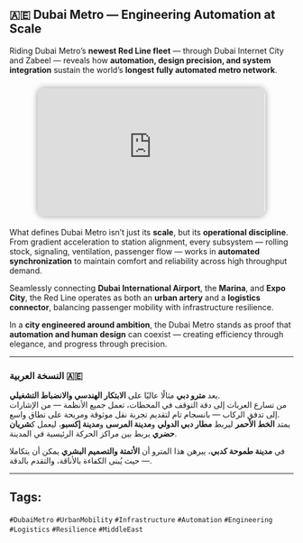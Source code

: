 ## 🇦🇪 Dubai Metro — Engineering Automation at Scale  

Riding Dubai Metro’s **newest Red Line fleet** — through Dubai Internet City and Zabeel — reveals how **automation, design precision, and system integration** sustain the world’s **longest fully automated metro network**.  

<div style="display:flex;justify-content:center;gap:10px;margin-bottom:20px;">
  <iframe
    src="https://www.youtube.com/embed/iarM6tO4IKk"
    style="width:80%;aspect-ratio:16/9;border-radius:12px;box-shadow:0 0 12px rgba(0,0,0,0.4);overflow:hidden;margin-top:10px;"
    frameborder="0"
    allowfullscreen>
  </iframe>
</div>

What defines Dubai Metro isn’t just its **scale**, but its **operational discipline**. From gradient acceleration to station alignment, every subsystem — rolling stock, signaling, ventilation, passenger flow — works in **automated synchronization** to maintain comfort and reliability across high throughput demand.  

Seamlessly connecting **Dubai International Airport**, the **Marina**, and **Expo City**, the Red Line operates as both an **urban artery** and a **logistics connector**, balancing passenger mobility with infrastructure resilience.  

In a **city engineered around ambition**, the Dubai Metro stands as proof that **automation and human design** can coexist — creating efficiency through elegance, and progress through precision.  

---

### النسخة العربية 🇦🇪

يعد <b>مترو دبي</b> مثالًا عاليًا على <b>الابتكار الهندسي والانضباط التشغيلي</b>.  
من تسارع العربات إلى دقة التوقف في المحطات، تعمل جميع الأنظمة — من الإشارات إلى تدفق الركاب — بانسجام تام لتقديم تجربة نقل موثوقة ومريحة على نطاق واسع.  
يمتد <b>الخط الأحمر</b> ليربط <b>مطار دبي الدولي</b> و<b>مدينة المرسى</b> و<b>مدينة إكسبو</b>، ليعمل ك<b>شريان حضري</b> يربط بين مراكز الحركة الرئيسية في المدينة.  

في <b>مدينة طموحة كدبي</b>، يبرهن هذا المترو أن <b>الأتمتة والتصميم البشري</b> يمكن أن يتكاملا — حيث يُبنى الكفاءة بالأناقة، والتقدم بالدقة.

---

## **Tags:** 
`#DubaiMetro` `#UrbanMobility` `#Infrastructure` `#Automation` `#Engineering` `#Logistics` `#Resilience` `#MiddleEast`
